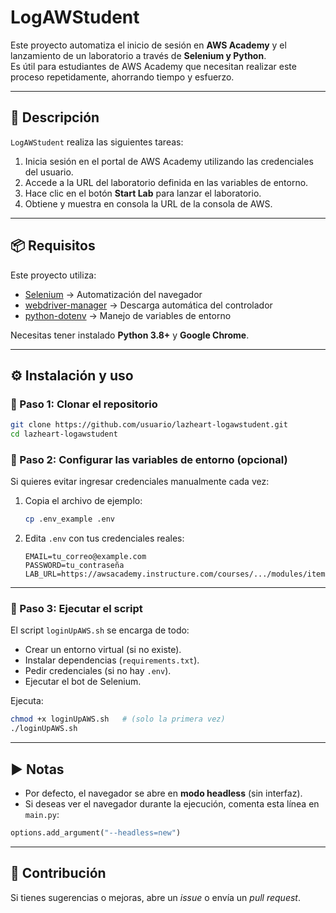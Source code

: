 # LogAWStudent

Este proyecto automatiza el inicio de sesión en **AWS Academy** y el lanzamiento de un laboratorio a través de **Selenium y Python**.  
Es útil para estudiantes de AWS Academy que necesitan realizar este proceso repetidamente, ahorrando tiempo y esfuerzo.

---

## 🚀 Descripción

`LogAWStudent` realiza las siguientes tareas:

1. Inicia sesión en el portal de AWS Academy utilizando las credenciales del usuario.
2. Accede a la URL del laboratorio definida en las variables de entorno.
3. Hace clic en el botón **Start Lab** para lanzar el laboratorio.
4. Obtiene y muestra en consola la URL de la consola de AWS.

---

## 📦 Requisitos

Este proyecto utiliza:

- [Selenium](https://pypi.org/project/selenium/) → Automatización del navegador  
- [webdriver-manager](https://pypi.org/project/webdriver-manager/) → Descarga automática del controlador  
- [python-dotenv](https://pypi.org/project/python-dotenv/) → Manejo de variables de entorno  

Necesitas tener instalado **Python 3.8+** y **Google Chrome**.

---

## ⚙️ Instalación y uso

### 🔹 Paso 1: Clonar el repositorio

```bash
git clone https://github.com/usuario/lazheart-logawstudent.git
cd lazheart-logawstudent
````

### 🔹 Paso 2: Configurar las variables de entorno (opcional)

Si quieres evitar ingresar credenciales manualmente cada vez:

1. Copia el archivo de ejemplo:

   ```bash
   cp .env_example .env
   ```

2. Edita `.env` con tus credenciales reales:

   ```env
   EMAIL=tu_correo@example.com
   PASSWORD=tu_contraseña
   LAB_URL=https://awsacademy.instructure.com/courses/.../modules/items/...
   ```

---

### 🔹 Paso 3: Ejecutar el script

El script `loginUpAWS.sh` se encarga de todo:

* Crear un entorno virtual (si no existe).
* Instalar dependencias (`requirements.txt`).
* Pedir credenciales (si no hay `.env`).
* Ejecutar el bot de Selenium.

Ejecuta:

```bash
chmod +x loginUpAWS.sh   # (solo la primera vez)
./loginUpAWS.sh
```

---

## ▶️ Notas

* Por defecto, el navegador se abre en **modo headless** (sin interfaz).
* Si deseas ver el navegador durante la ejecución, comenta esta línea en `main.py`:

```python
options.add_argument("--headless=new")
```

---

## 🤝 Contribución

Si tienes sugerencias o mejoras, abre un *issue* o envía un *pull request*.
